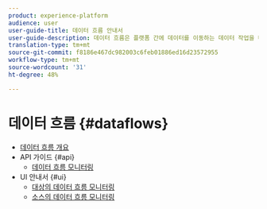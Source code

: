 ```yaml
---
product: experience-platform
audience: user
user-guide-title: 데이터 흐름 안내서
user-guide-description: 데이터 흐름은 플랫폼 간에 데이터를 이동하는 데이터 작업을 나타냅니다.
translation-type: tm+mt
source-git-commit: f8186e467dc982003c6feb01886ed16d23572955
workflow-type: tm+mt
source-wordcount: '31'
ht-degree: 48%

---
```



# 데이터 흐름 {#dataflows}

- [데이터 흐름 개요](./home.md)
- API 가이드 {#api}
   - [데이터 흐름 모니터링](./api/monitor.md)
- UI 안내서 {#ui}
   - [대상의 데이터 흐름 모니터링](./ui/monitor-destinations.md)
   - [소스의 데이터 흐름 모니터링](./ui/monitor-sources.md)